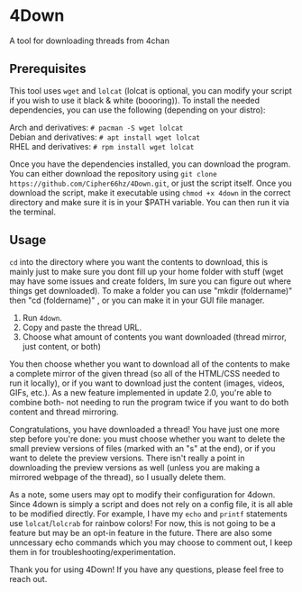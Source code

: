 # 4Down
A tool for downloading threads from 4chan

## Prerequisites

This tool uses `wget` and `lolcat` (lolcat is optional, you can modify your script if you wish to use it black & white (boooring)).
To install the needed dependencies, you can use the following (depending on your distro):

Arch and derivatives: `# pacman -S wget lolcat`<br/>
Debian and derivatives: `# apt install wget lolcat`<br/>
RHEL and derivatives: `# rpm install wget lolcat`

Once you have the dependencies installed, you can download the program. You can either download the repository using `git clone https://github.com/Cipher66hz/4Down.git`, or just the script itself. Once you download the script, make it executable using `chmod +x 4down` in the correct directory and make sure it is in your $PATH variable. You can then run it via the terminal.

## Usage

`cd` into the directory where you want the contents to download, this is mainly just to make sure you dont fill up your home folder with stuff (wget may have some issues and create folders, Im sure you can figure out where things get downloaded). To make a folder you can use "mkdir (foldername)" then "cd (foldername)" , or you can make it in your GUI file manager.

1. Run `4down`.<br/>
2. Copy and paste the thread URL.<br/> 
3. Choose what amount of contents you want downloaded (thread mirror, just content, or both)

You then choose whether you want to download all of the contents to make a complete mirror of the given thread (so all of the HTML/CSS needed to run it locally), or if you want to download just the content (images, videos, GIFs, etc.). 
As a new feature implemented in update 2.0, you're able to combine both- not needing to run the program twice if you want to do both content and thread mirroring.

Congratulations, you have downloaded a thread! You have just one more step before you're done: you must choose whether you want to delete the small preview versions of files (marked with an "s" at the end), or if you want to delete the preview versions. There isn't really a point in downloading the preview versions as well (unless you are making a mirrored webpage of the thread), so I usually delete them.

As a note, some users may opt to modify their configuration for 4down. Since 4down is simply a script and does not rely on a config file, it is all able to be modified directly. For example, I have my `echo` and `printf` statements use `lolcat`/`lolcrab` for rainbow colors! For now, this is not going to be a feature but may be an opt-in feature in the future. There are also some unncessary echo commands which you may choose to comment out, I keep them in for troubleshooting/experimentation. 

Thank you for using 4Down! If you have any questions, please feel free to reach out.
